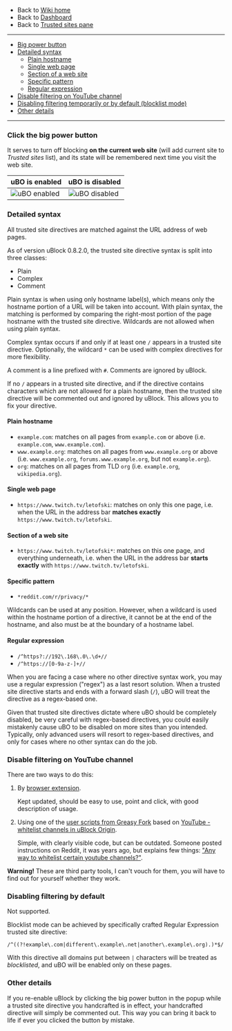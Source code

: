 - Back to [Wiki home](./)
- Back to [Dashboard](./Dashboard)
- Back to [Trusted sites pane](./Dashboard:-Trusted-sites)

***
 - [Big power button](#click-the-big-power-button)
 - [Detailed syntax](#detailed-syntax)
    - [Plain hostname](#plain-hostname)
    - [Single web page](#single-web-page)
    - [Section of a web site](#section-of-a-web-site)
    - [Specific pattern](#specific-pattern)
    - [Regular expression](#regular-expression-1917)
 - [Disable filtering on YouTube channel](#disable-filtering-on-youtube-channel)
 - [Disabling filtering temporarily or by default (blocklist mode)](#disabling-filtering-temporarily-or-by-default-blocklist-mode)
 - [Other details](#other-details)

***

### Click the big power button
It serves to turn off blocking **on the current web site** (will add current site to _Trusted sites_ list), and its state will be remembered next time you visit the web site.

| uBO is enabled | uBO is disabled |
| -------------- | --------------- |
| ![uBO enabled](https://user-images.githubusercontent.com/585534/89903803-1caf4200-dbb6-11ea-95b2-16a807781de0.png) | ![uBO disabled](https://user-images.githubusercontent.com/585534/89904193-9fd09800-dbb6-11ea-9b29-db2506fe577f.png) |


### Detailed syntax

All trusted site directives are matched against the URL address of web pages.

As of version uBlock 0.8.2.0, the trusted site directive syntax is split into three classes:
- Plain
- Complex
- Comment

Plain syntax is when using only hostname label(s), which means only the hostname portion of a URL will be taken into account.  With plain syntax, the matching is performed by comparing the right-most portion of the page hostname with the trusted site directive.  Wildcards are not allowed when using plain syntax.

Complex syntax occurs if and only if at least one `/` appears in a trusted site directive.  Optionally, the wildcard `*` can be used with complex directives for more flexibility.

A comment is a line prefixed with `#`.  Comments are ignored by uBlock.

If no `/` appears in a trusted site directive, and if the directive contains characters which are not allowed for a plain hostname, then the trusted site directive will be commented out and ignored by uBlock.  This allows you to fix your directive.

#### Plain hostname

- `example.com`: matches on all pages from `example.com` or above (i.e. `example.com`, `www.example.com`).
- `www.example.org`: matches on all pages from `www.example.org` or above (i.e. `www.example.org`, `forums.www.example.org`, but not `example.org`).
- `org`: matches on all pages from TLD `org` (i.e. `example.org`, `wikipedia.org`).

#### Single web page

- `https://www.twitch.tv/letofski`: matches on only this one page, i.e. when the URL in the address bar **matches exactly** `https://www.twitch.tv/letofski`.

#### Section of a web site

 - `https://www.twitch.tv/letofski*`: matches on this one page, and everything underneath, i.e. when the URL in the address bar **starts exactly** with `https://www.twitch.tv/letofski`.

#### Specific pattern

- `*reddit.com/r/privacy/*`

Wildcards can be used at any position. However, when a wildcard is used within the hostname portion of a directive, it cannot be at the end of the hostname, and also must be at the boundary of a hostname label.

#### Regular expression

- `/^https?://192\.168\.0\.\d+//`
- `/^https://[0-9a-z-]+//`

When you are facing a case where no other directive syntax work, you may use a regular expression ("regex") as a last resort solution. When a trusted site directive starts and ends with a forward slash (`/`), uBO will treat the directive as a regex-based one.

Given that trusted site directives dictate where uBO should be completely disabled, be very careful with regex-based directives, you could easily mistakenly cause uBO to be disabled on more sites than you intended. Typically, only advanced users will resort to regex-based directives, and only for cases where no other syntax can do the job.

### Disable filtering on YouTube channel

There are two ways to do this:

1. By [browser extension](https://github.com/x0a/YouTube-Channel-Whitelist-for-uBlock-Origin#youtube-channel-whitelist-for-ublock-origin).

	Kept updated, should be easy to use, point and click, with good description of usage.
2. Using one of the [user scripts from Greasy Fork](https://greasyfork.org/en/scripts?q=YouTube+whitelist+channels+in+uBlock+Origin&sort=updated) based on [YouTube - whitelist channels in uBlock Origin](https://greasyfork.org/en/scripts/13226-youtube-whitelist-channels-in-ublock-origin).

	Simple, with clearly visible code, but can be outdated. Someone posted instructions on Reddit, it was years ago, but explains few things: ["Any way to whitelist certain youtube channels?"](https://www.reddit.com/r/ublock/comments/4x4jol/any_way_to_whitelist_certain_youtube_channels/).

**Warning!** These are third party tools, I can't vouch for them, you will have to find out for yourself whether they work.

### Disabling filtering by default

Not supported.

Blocklist mode can be achieved by specifically crafted Regular Expression trusted site directive:

    /^((?!example\.com|different\.example\.net|another\.example\.org).)*$/

With this directive all domains put between `|` characters will be treated as _blocklisted_, and uBO will be enabled only on these pages.

### Other details

If you re-enable uBlock by clicking the big power button in the popup while a trusted site directive you handcrafted is in effect, your handcrafted directive will simply be commented out. This way you can bring it back to life if ever you clicked the button by mistake.

